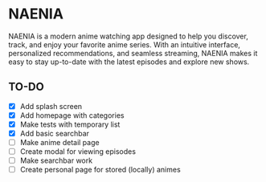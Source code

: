 # NAENIA

NAENIA is a modern anime watching app designed to help you discover, track, and enjoy your favorite anime series. With an intuitive interface, personalized recommendations, and seamless streaming, NAENIA makes it easy to stay up-to-date with the latest episodes and explore new shows.

## TO-DO

- [x] Add splash screen
- [x] Add homepage with categories
- [x] Make tests with temporary list
- [x] Add basic searchbar
- [ ] Make anime detail page
- [ ] Create modal for viewing episodes
- [ ] Make searchbar work
- [ ] Create personal page for stored (locally) animes
